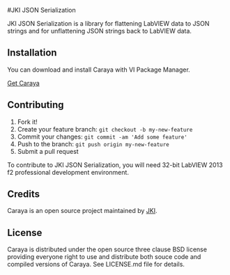 #JKI JSON Serialization

JKI JSON Serialization is a library for flattening LabVIEW data to JSON strings and for unflattening JSON strings back to LabVIEW data.

## Installation

You can download and install Caraya with VI Package Manager.

[Get Caraya](http://vipm.jki.net/#!/package/jki_lib_json_serialization)

## Contributing

1. Fork it!
2. Create your feature branch: `git checkout -b my-new-feature`
3. Commit your changes: `git commit -am 'Add some feature'`
4. Push to the branch: `git push origin my-new-feature`
5. Submit a pull request

To contribute to JKI JSON Serialization, you will need 32-bit LabVIEW 2013 f2 professional development environment. 

## Credits

Caraya is an open source project maintained by [JKI](http://jki.net).

## License

Caraya is distributed under the open source three clause BSD license providing everyone right to use and distribute both souce code 
and compiled versions of Caraya. See LICENSE.md file for details.
